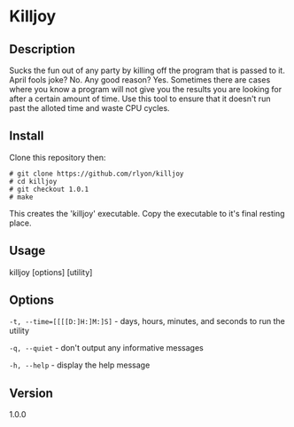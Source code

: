 Killjoy
=======

## Description
Sucks the fun out of any party by killing off the program that is passed to it.  April fools joke? No. Any good reason? Yes. Sometimes there are cases where you know a program will not give you the results you are looking for after a certain amount of time.  Use this tool to ensure that it doesn't run past the alloted time and waste CPU cycles.

## Install

Clone this repository then:

    # git clone https://github.com/rlyon/killjoy
    # cd killjoy
    # git checkout 1.0.1
    # make

This creates the 'killjoy' executable.  Copy the executable to it's final resting place.

## Usage

killjoy \[options\] \[utility\]

## Options

```-t, --time=[[[[D:]H:]M:]S]``` - days, hours, minutes, and seconds to run the utility

```-q, --quiet``` - don't output any informative messages

```-h, --help``` - display the help message

## Version
1.0.0
